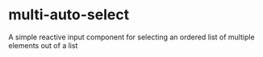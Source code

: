 # multi-auto-select
A simple reactive input component for selecting an ordered list of multiple elements out of a list
